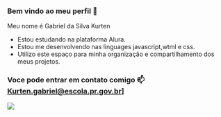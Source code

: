 ### Bem vindo ao meu perfil 🐯

Meu nome é Gabriel da Silva Kurten

- Estou estudando na plataforma Alura.
- Estou me desenvolvendo nas linguages javascript,wtml e css.
- Utilizo este espaço para minha organização e compartilhamento dos meus projetos.

 ### Voce pode entrar em contato comigo 📫 Kurten.gabriel@escola.pr.gov.br]
 ![](https://media.tenor.com/JANhOPhov_sAAAAM/ronaldo-ronaldo-al-nassr.gif)
